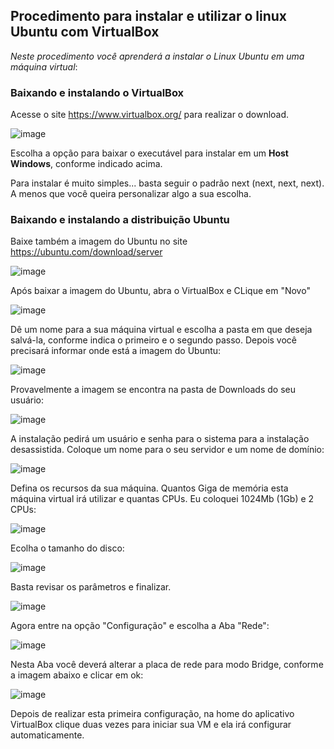 ## Procedimento para instalar e utilizar o linux Ubuntu com VirtualBox


_Neste procedimento você aprenderá a instalar o Linux Ubuntu em uma máquina virtual_:

### Baixando e instalando o VirtualBox
Acesse o site <https://www.virtualbox.org/> para realizar o download.

![image](https://github.com/user-attachments/assets/b043faad-f412-4772-bd44-d25d6f26df3a)

Escolha a opção para baixar o executável para instalar em um **Host Windows**, conforme indicado acima.

Para instalar é muito simples... basta seguir o padrão next (next, next, next). A menos que você queira personalizar algo a sua escolha.

### Baixando e instalando a distribuição Ubuntu

Baixe também a imagem do Ubuntu no site <https://ubuntu.com/download/server>

![image](https://github.com/user-attachments/assets/c8a6e96d-49f2-499e-89af-4b728316f461)

Após baixar a imagem do Ubuntu, abra o VirtualBox e CLique em "Novo"

![image](https://github.com/user-attachments/assets/831f6f50-b298-4e43-b872-5550ec31f9ee)

Dê um nome para a sua máquina virtual e escolha a pasta em que deseja salvá-la, conforme indica o primeiro e o segundo passo.
Depois você precisará informar onde está a imagem do Ubuntu:

![image](https://github.com/user-attachments/assets/358aa68d-8c18-46d7-8cb4-f5351725d7d5)

Provavelmente a imagem se encontra na pasta de Downloads do seu usuário:

![image](https://github.com/user-attachments/assets/eba612b0-89a2-4768-9117-0c5198af7676)

A instalação pedirá um usuário e senha para o sistema para a instalação desassistida. Coloque um nome para o seu servidor e um nome de domínio:

![image](https://github.com/user-attachments/assets/d5edaf24-6d90-4d0e-b657-f3a925fe5a58)

Defina os recursos da sua máquina. Quantos Giga de memória esta máquina virtual irá utilizar e quantas CPUs. Eu coloquei 1024Mb (1Gb) e 2 CPUs:

![image](https://github.com/user-attachments/assets/cc0668bb-ae02-42a6-839b-d026e234376a)

Ecolha o tamanho do disco:

![image](https://github.com/user-attachments/assets/09f936cc-0aad-4332-8361-da1325fc15dd)

Basta revisar os parâmetros e finalizar.

![image](https://github.com/user-attachments/assets/3df82700-d1d5-4dc5-9f4a-4d622e0c8f65)

Agora entre na opção "Configuração" e escolha a Aba "Rede":

![image](https://github.com/user-attachments/assets/630a2383-70ed-4dbd-9692-12ebb372f033)

Nesta Aba você deverá alterar a placa de rede para modo Bridge, conforme a imagem abaixo e clicar em ok:

![image](https://github.com/user-attachments/assets/3b2edd94-fbce-4110-855c-2f90f24a9476)


Depois de realizar esta primeira configuração, na home do aplicativo VirtualBox clique duas vezes para iniciar sua VM e ela irá configurar automaticamente.


